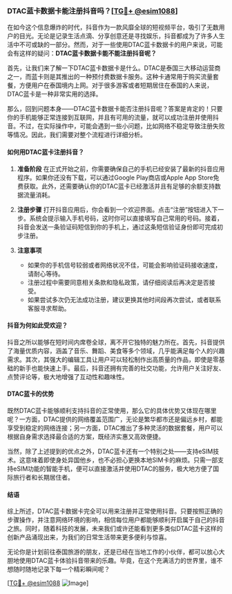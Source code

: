 ### DTAC蓝卡数据卡能注册抖音吗？[[TG💪+ @esim1088](https://t.me/s/esim1088)]

在如今这个信息爆炸的时代，抖音作为一款风靡全球的短视频平台，吸引了无数用户的目光。无论是记录生活点滴、分享创意还是寻找娱乐，抖音都成为了许多人生活中不可或缺的一部分。然而，对于一些使用DTAC蓝卡数据卡的用户来说，可能会有这样的疑问：**DTAC蓝卡数据卡能不能注册抖音呢？**

首先，让我们来了解一下DTAC蓝卡数据卡是什么。DTAC是泰国三大移动运营商之一，而蓝卡则是其推出的一种预付费数据卡服务。这种卡通常用于购买流量套餐，方便用户在泰国境内上网。对于很多游客或者短期居住在泰国的人来说，DTAC蓝卡是一种非常实用的选择。

那么，回到问题本身——DTAC蓝卡数据卡能否注册抖音呢？答案是肯定的！只要你的手机能够正常连接到互联网，并且有可用的流量，就可以成功注册并使用抖音。不过，在实际操作中，可能会遇到一些小问题，比如网络不稳定导致注册失败等情况。因此，我们需要对整个流程进行详细分析。

#### 如何用DTAC蓝卡注册抖音？

1. **准备阶段**
   在正式开始之前，你需要确保自己的手机已经安装了最新的抖音应用程序。如果你还没有下载，可以通过Google Play商店或Apple App Store免费获取。此外，还需要确认你的DTAC蓝卡已经激活并且有足够的余额支持数据流量消耗。

2. **注册步骤**
   打开抖音应用后，你会看到一个欢迎界面。点击“注册”按钮进入下一步。系统会提示输入手机号码，这时你可以直接填写自己常用的号码。接着，抖音会发送一条验证码短信到你的手机上，通过这条短信验证身份即可完成初步注册。

3. **注意事项**
   - 如果你的手机信号较弱或者网络状况不佳，可能会影响验证码接收速度，请耐心等待。
   - 注册过程中需要同意相关条款和隐私政策，请仔细阅读后再决定是否接受。
   - 如果尝试多次仍无法成功注册，建议更换其他时间段再次尝试，或者联系客服寻求帮助。

#### 抖音为何如此受欢迎？

抖音之所以能够在短时间内席卷全球，离不开它独特的魅力所在。首先，抖音提供了海量优质内容，涵盖了音乐、舞蹈、美食等多个领域，几乎能满足每个人的兴趣需求。其次，其强大的编辑工具让用户可以轻松制作出高质量的作品，即使是零基础的新手也能快速上手。最后，抖音还拥有完善的社交功能，允许用户关注好友、点赞评论等，极大地增强了互动性和趣味性。

#### DTAC蓝卡的优势

既然DTAC蓝卡能够顺利支持抖音的正常使用，那么它的具体优势又体现在哪里呢？一方面，DTAC提供的网络覆盖范围广，无论是繁华都市还是偏远乡村，都能享受到稳定的网络连接；另一方面，DTAC推出了多种灵活的数据套餐，用户可以根据自身需求选择最合适的方案，既经济实惠又高效便捷。

当然，除了上述提到的优点之外，DTAC蓝卡还有一个特别之处——支持eSIM技术。这意味着即使身处异国他乡，也不必担心更换本地SIM卡的麻烦。只需一部支持eSIM功能的智能手机，便可以直接激活并使用DTAC的服务，极大地方便了国际旅行者和长期居住者。

#### 结语

综上所述，DTAC蓝卡数据卡完全可以用来注册并正常使用抖音。只要按照正确的步骤操作，并注意网络环境的影响，相信每位用户都能够顺利开启属于自己的抖音之旅。同时，随着科技的发展，未来我们或许还能看到更多类似DTAC蓝卡这样的创新产品涌现出来，为我们的日常生活带来更多便利与惊喜。

无论你是计划前往泰国旅游的朋友，还是已经在当地工作的小伙伴，都可以放心大胆地使用DTAC蓝卡体验抖音带来的乐趣。毕竟，在这个充满活力的世界里，谁不想随时随地记录下每一个精彩瞬间呢？

[[TG💪+ @esim1088](https://t.me/s/esim1088) ![Image](https://i.postimg.cc/4NQfJmqS/Snipaste-2025-05-13-00-14-12.png)]